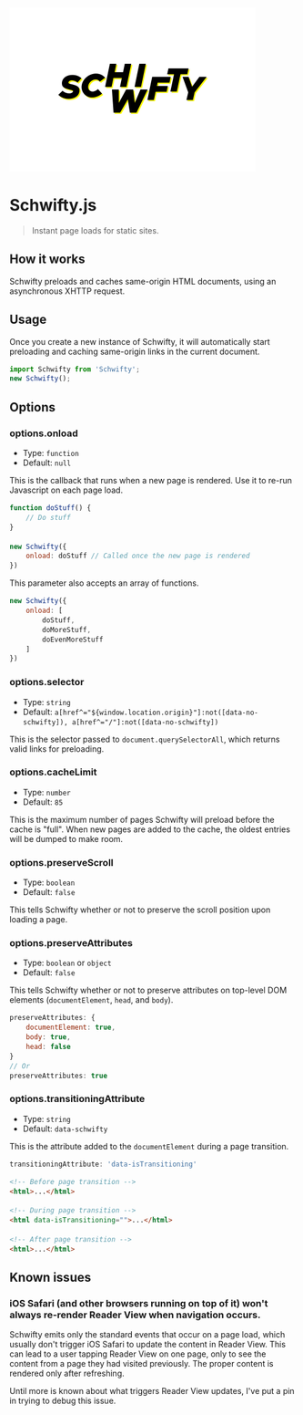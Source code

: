 ![The Schwifty.js Logo](/logo.svg)

# Schwifty.js

> Instant page loads for static sites.


## How it works
Schwifty preloads and caches same-origin HTML documents, using an asynchronous XHTTP request.


## Usage
Once you create a new instance of Schwifty, it will automatically start preloading and caching same-origin links in the current document.

```javascript
import Schwifty from 'Schwifty';
new Schwifty();
```


## Options

### options.onload
- Type: `function`
- Default: `null`

This is the callback that runs when a new page is rendered. Use it to re-run Javascript on each page load.

```javascript
function doStuff() {
	// Do stuff
}

new Schwifty({
	onload: doStuff // Called once the new page is rendered
})
```

This parameter also accepts an array of functions.

```javascript
new Schwifty({
	onload: [
		doStuff,
		doMoreStuff,
		doEvenMoreStuff
	]
})
```


### options.selector
- Type: `string`
- Default: `a[href^="${window.location.origin}"]:not([data-no-schwifty]), a[href^="/"]:not([data-no-schwifty])`

This is the selector passed to `document.querySelectorAll`, which returns valid links for preloading.


### options.cacheLimit
- Type: `number`
- Default: `85`

This is the maximum number of pages Schwifty will preload before the cache is "full". When new pages are added to the cache, the oldest entries will be dumped to make room.


### options.preserveScroll
- Type: `boolean`
- Default: `false`

This tells Schwifty whether or not to preserve the scroll position upon loading a page.


### options.preserveAttributes
- Type: `boolean` or `object`
- Default: `false`

This tells Schwifty whether or not to preserve attributes on top-level DOM elements (`documentElement`, `head`, and `body`).

```javascript
preserveAttributes: {
	documentElement: true,
	body: true,
	head: false
}
// Or
preserveAttributes: true
```


### options.transitioningAttribute
- Type: `string`
- Default: `data-schwifty`

This is the attribute added to the `documentElement` during a page transition.

```javascript
transitioningAttribute: 'data-isTransitioning'
```
```html
<!-- Before page transition -->
<html>...</html>

<!-- During page transition -->
<html data-isTransitioning="">...</html>

<!-- After page transition -->
<html>...</html>
```

## Known issues

### iOS Safari (and other browsers running on top of it) won't always re-render Reader View when navigation occurs.
Schwifty emits only the standard events that occur on a page load, which usually don't trigger iOS Safari to update the content in Reader View. This can lead to a user tapping Reader View on one page, only to see the content from a page they had visited previously. The proper content is rendered only after refreshing.

Until more is known about what triggers Reader View updates, I've put a pin in trying to debug this issue.
